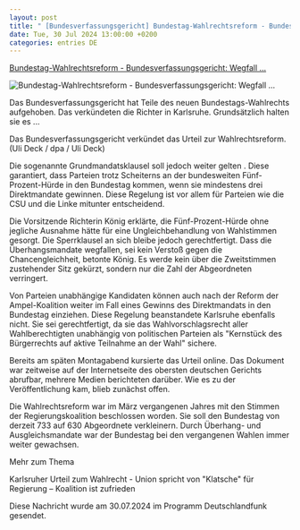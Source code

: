 ```yaml
---
layout: post
title: " [Bundesverfassungsgericht] Bundestag-Wahlrechtsreform - Bundesverfassungsgericht: Wegfall ..."
date: Tue, 30 Jul 2024 13:00:00 +0200
categories: entries DE
---
```

[Bundestag-Wahlrechtsreform - Bundesverfassungsgericht: Wegfall ...](https://www.deutschlandfunk.de/bundesverfassungsgericht-wegfall-der-ueberhang-und-ausgleichsmandate-ist-rechtens-100.html)

![Bundestag-Wahlrechtsreform - Bundesverfassungsgericht: Wegfall ...](https://bilder.deutschlandfunk.de/93/6f/06/b3/936f06b3-0d98-424d-b6d7-201d22858beb/bundesverfassungsgericht-karlsruhe-urteil-wahlrechtsreform-zweiter-senat-ampel-koalition-verfassungsgemaess-100-1920x1080.jpg)

Das Bundesverfassungsgericht hat Teile des neuen Bundestags-Wahlrechts aufgehoben. Das verkündeten die Richter in Karlsruhe. Grundsätzlich halten sie es ...

Das Bundesverfassungsgericht verkündet das Urteil zur Wahlrechtsreform. (Uli Deck / dpa / Uli Deck)

Die sogenannte Grundmandatsklausel soll jedoch weiter gelten . Diese garantiert, dass Parteien trotz Scheiterns an der bundesweiten Fünf-Prozent-Hürde in den Bundestag kommen, wenn sie mindestens drei Direktmandate gewinnen. Diese Regelung ist vor allem für Parteien wie die CSU und die Linke mitunter entscheidend.

Die Vorsitzende Richterin König erklärte, die Fünf-Prozent-Hürde ohne jegliche Ausnahme hätte für eine Ungleichbehandlung von Wahlstimmen gesorgt. Die Sperrklausel an sich bleibe jedoch gerechtfertigt. Dass die Überhangsmandate wegfallen, sei kein Verstoß gegen die Chancengleichheit, betonte König. Es werde kein über die Zweitstimmen zustehender Sitz gekürzt, sondern nur die Zahl der Abgeordneten verringert.

Von Parteien unabhängige Kandidaten können auch nach der Reform der Ampel-Koalition weiter im Fall eines Gewinns des Direktmandats in den Bundestag einziehen. Diese Regelung beanstandete Karlsruhe ebenfalls nicht. Sie sei gerechtfertigt, da sie das Wahlvorschlagsrecht aller Wahlberechtigten unabhängig von politischen Parteien als "Kernstück des Bürgerrechts auf aktive Teilnahme an der Wahl" sichere.

Bereits am späten Montagabend kursierte das Urteil online. Das Dokument war zeitweise auf der Internetseite des obersten deutschen Gerichts abrufbar, mehrere Medien berichteten darüber. Wie es zu der Veröffentlichung kam, blieb zunächst offen.

Die Wahlrechtsreform war im März vergangenen Jahres mit den Stimmen der Regierungskoalition beschlossen worden. Sie soll den Bundestag von derzeit 733 auf 630 Abgeordnete verkleinern. Durch Überhang- und Ausgleichsmandate war der Bundestag bei den vergangenen Wahlen immer weiter gewachsen.

Mehr zum Thema

Karlsruher Urteil zum Wahlrecht - Union spricht von "Klatsche" für Regierung – Koalition ist zufrieden

Diese Nachricht wurde am 30.07.2024 im Programm Deutschlandfunk gesendet.

